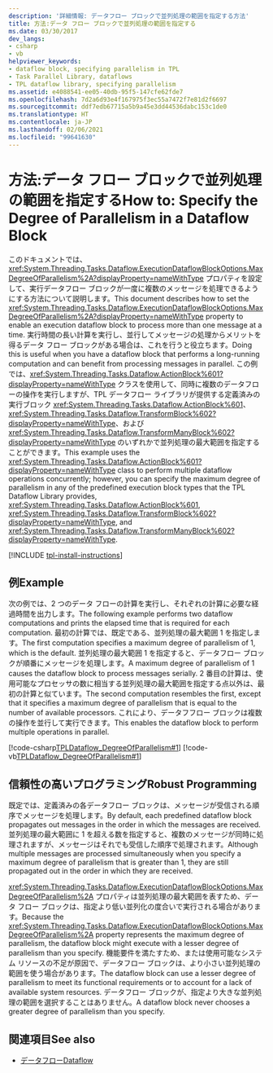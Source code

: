 ```yaml
---
description: '詳細情報: データフロー ブロックで並列処理の範囲を指定する方法'
title: 方法:データ フロー ブロックで並列処理の範囲を指定する
ms.date: 03/30/2017
dev_langs:
- csharp
- vb
helpviewer_keywords:
- dataflow block, specifying parallelism in TPL
- Task Parallel Library, dataflows
- TPL dataflow library, specifying parallelism
ms.assetid: e4088541-ee05-40db-95f5-147cfe62fde7
ms.openlocfilehash: 7d2a6d93e4f167975f3ec55a7472f7e81d2f6697
ms.sourcegitcommit: ddf7edb67715a5b9a45e3dd44536dabc153c1de0
ms.translationtype: HT
ms.contentlocale: ja-JP
ms.lasthandoff: 02/06/2021
ms.locfileid: "99641630"
---
```

# <a name="how-to-specify-the-degree-of-parallelism-in-a-dataflow-block"></a><span data-ttu-id="d6d20-103">方法:データ フロー ブロックで並列処理の範囲を指定する</span><span class="sxs-lookup"><span data-stu-id="d6d20-103">How to: Specify the Degree of Parallelism in a Dataflow Block</span></span>

<span data-ttu-id="d6d20-104">このドキュメントでは、<xref:System.Threading.Tasks.Dataflow.ExecutionDataflowBlockOptions.MaxDegreeOfParallelism%2A?displayProperty=nameWithType> プロパティを設定して、実行データフロー ブロックが一度に複数のメッセージを処理できるようにする方法について説明します。</span><span class="sxs-lookup"><span data-stu-id="d6d20-104">This document describes how to set the <xref:System.Threading.Tasks.Dataflow.ExecutionDataflowBlockOptions.MaxDegreeOfParallelism%2A?displayProperty=nameWithType> property to enable an execution dataflow block to process more than one message at a time.</span></span> <span data-ttu-id="d6d20-105">実行時間の長い計算を実行し、並行してメッセージの処理からメリットを得るデータ フロー ブロックがある場合は、これを行うと役立ちます。</span><span class="sxs-lookup"><span data-stu-id="d6d20-105">Doing this is useful when you have a dataflow block that performs a long-running computation and can benefit from processing messages in parallel.</span></span> <span data-ttu-id="d6d20-106">この例では、<xref:System.Threading.Tasks.Dataflow.ActionBlock%601?displayProperty=nameWithType> クラスを使用して、同時に複数のデータフローの操作を実行しますが、TPL データフロー ライブラリが提供する定義済みの実行ブロック <xref:System.Threading.Tasks.Dataflow.ActionBlock%601>、<xref:System.Threading.Tasks.Dataflow.TransformBlock%602?displayProperty=nameWithType>、および <xref:System.Threading.Tasks.Dataflow.TransformManyBlock%602?displayProperty=nameWithType> のいずれかで並列処理の最大範囲を指定することができます。</span><span class="sxs-lookup"><span data-stu-id="d6d20-106">This example uses the <xref:System.Threading.Tasks.Dataflow.ActionBlock%601?displayProperty=nameWithType> class to perform multiple dataflow operations concurrently; however, you can specify the maximum degree of parallelism in any of the predefined execution block types that the TPL Dataflow Library provides, <xref:System.Threading.Tasks.Dataflow.ActionBlock%601>, <xref:System.Threading.Tasks.Dataflow.TransformBlock%602?displayProperty=nameWithType>, and <xref:System.Threading.Tasks.Dataflow.TransformManyBlock%602?displayProperty=nameWithType>.</span></span>

[!INCLUDE [tpl-install-instructions](../../../includes/tpl-install-instructions.md)]

## <a name="example"></a><span data-ttu-id="d6d20-107">例</span><span class="sxs-lookup"><span data-stu-id="d6d20-107">Example</span></span>  

 <span data-ttu-id="d6d20-108">次の例では、2 つのデータ フローの計算を実行し、それぞれの計算に必要な経過時間を出力します。</span><span class="sxs-lookup"><span data-stu-id="d6d20-108">The following example performs two dataflow computations and prints the elapsed time that is required for each computation.</span></span> <span data-ttu-id="d6d20-109">最初の計算では、既定である、並列処理の最大範囲 1 を指定します。</span><span class="sxs-lookup"><span data-stu-id="d6d20-109">The first computation specifies a maximum degree of parallelism of 1, which is the default.</span></span> <span data-ttu-id="d6d20-110">並列処理の最大範囲 1 を指定すると、データフロー ブロックが順番にメッセージを処理します。</span><span class="sxs-lookup"><span data-stu-id="d6d20-110">A maximum degree of parallelism of 1 causes the dataflow block to process messages serially.</span></span> <span data-ttu-id="d6d20-111">2 番目の計算は、使用可能なプロセッサの数に相当する並列処理の最大範囲を指定する点以外は、最初の計算と似ています。</span><span class="sxs-lookup"><span data-stu-id="d6d20-111">The second computation resembles the first, except that it specifies a maximum degree of parallelism that is equal to the number of available processors.</span></span> <span data-ttu-id="d6d20-112">これにより、データフフロー ブロックは複数の操作を並行して実行できます。</span><span class="sxs-lookup"><span data-stu-id="d6d20-112">This enables the dataflow block to perform multiple operations in parallel.</span></span>  
  
 [!code-csharp[TPLDataflow_DegreeOfParallelism#1](../../../samples/snippets/csharp/VS_Snippets_Misc/tpldataflow_degreeofparallelism/cs/dataflowdegreeofparallelism.cs#1)]
 [!code-vb[TPLDataflow_DegreeOfParallelism#1](../../../samples/snippets/visualbasic/VS_Snippets_Misc/tpldataflow_degreeofparallelism/vb/dataflowdegreeofparallelism.vb#1)]  
  
## <a name="robust-programming"></a><span data-ttu-id="d6d20-113">信頼性の高いプログラミング</span><span class="sxs-lookup"><span data-stu-id="d6d20-113">Robust Programming</span></span>  

 <span data-ttu-id="d6d20-114">既定では、定義済みの各データフロー ブロックは、メッセージが受信される順序でメッセージを処理します。</span><span class="sxs-lookup"><span data-stu-id="d6d20-114">By default, each predefined dataflow block propagates out messages in the order in which the messages are received.</span></span>  <span data-ttu-id="d6d20-115">並列処理の最大範囲に 1 を超える数を指定すると、複数のメッセージが同時に処理されますが、メッセージはそれでも受信した順序で処理されます。</span><span class="sxs-lookup"><span data-stu-id="d6d20-115">Although multiple messages are processed simultaneously when you specify a maximum degree of parallelism that is greater than 1, they are still propagated out in the order in which they are received.</span></span>  
  
 <span data-ttu-id="d6d20-116"><xref:System.Threading.Tasks.Dataflow.ExecutionDataflowBlockOptions.MaxDegreeOfParallelism%2A> プロパティは並列処理の最大範囲を表すため、データ フロー ブロックは、指定より低い並列化の度合いで実行される場合があります。</span><span class="sxs-lookup"><span data-stu-id="d6d20-116">Because the <xref:System.Threading.Tasks.Dataflow.ExecutionDataflowBlockOptions.MaxDegreeOfParallelism%2A> property represents the maximum degree of parallelism, the dataflow block might execute with a lesser degree of parallelism than you specify.</span></span> <span data-ttu-id="d6d20-117">機能要件を満たすため、または使用可能なシステム リソースの不足が原因で、データフロー ブロックは、より小さい並列処理の範囲を使う場合があります。</span><span class="sxs-lookup"><span data-stu-id="d6d20-117">The dataflow block can use a lesser degree of parallelism to meet its functional requirements or to account for a lack of available system resources.</span></span> <span data-ttu-id="d6d20-118">データフロー ブロックが、指定より大きな並列処理の範囲を選択することはありません。</span><span class="sxs-lookup"><span data-stu-id="d6d20-118">A dataflow block never chooses a greater degree of parallelism than you specify.</span></span>  
  
## <a name="see-also"></a><span data-ttu-id="d6d20-119">関連項目</span><span class="sxs-lookup"><span data-stu-id="d6d20-119">See also</span></span>

- [<span data-ttu-id="d6d20-120">データフロー</span><span class="sxs-lookup"><span data-stu-id="d6d20-120">Dataflow</span></span>](dataflow-task-parallel-library.md)
